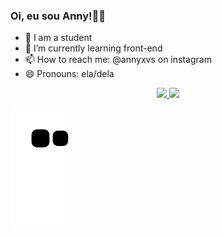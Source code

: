 ### Oi, eu sou Anny!🖤😊

- 🔭 I am a student
- 🌱 I’m currently learning front-end
- 📫 How to reach me: @annyxvs on instagram
- 😄 Pronouns: ela/dela


<div align="center">
  <a href="https://github.com/annyxvs">
  <img height="180em" src="https://github-readme-stats.vercel.app/api?username=annyxvs&show_icons=true&theme=dark&include_all_commits=true&count_private=true"/>
  <img height="180em" src="https://github-readme-stats.vercel.app/api/top-langs/?username=annyxvs&layout=compact&langs_count=7&theme=dark"/>
</div>



 
  ![Snake animation](https://github.com/rafaballerini/rafaballerini/blob/output/github-contribution-grid-snake.svg)
 
